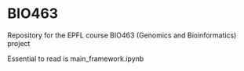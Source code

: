 # BIO463
Repository for the EPFL course BIO463 (Genomics and Bioinformatics) project 

Essential to read is main_framework.ipynb
